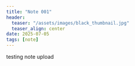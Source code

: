 ```yaml
---
title: "Note 001"
header:
  teaser: "/assets/images/black_thumbnail.jpg"
  teaser_align: center
date: 2025-07-05
tags: [note]
---
```

testing note upload
